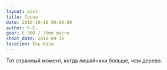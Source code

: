 ```yaml
---
layout: post
title: Сосна
date: 2016-10-18 00:00:00
author: К.С.
gear: E-300 / 35mm macro
shoot_date: 2016-09-16
location: Ёль-база
---
```


Тот странный момент, когда лишайники больше, чем дерево.
